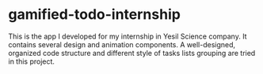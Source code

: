 # gamified-todo-internship
This is the app I developed for my internship in Yesil Science company. It contains several design and animation components. A well-designed, organized code structure and different style of tasks lists grouping are tried in this project.
